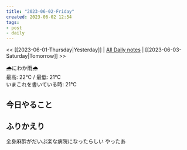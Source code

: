 ```yaml
---
title: "2023-06-02-Friday"
created: 2023-06-02 12:54
tags:
- post
- daily
---
```


<< [[2023-06-01-Thursday|Yesterday]] | [All Daily notes](/tags/daily) | [[2023-06-03-Saturday|Tomorrow]] >>

🌧️にわか雨🌧️  
最高: 22℃ / 最低: 21℃  
いまこれを書いている時: 21℃

## 今日やること



## ふりかえり

全身麻酔がだいぶ楽な病院になったらしい
やったあ